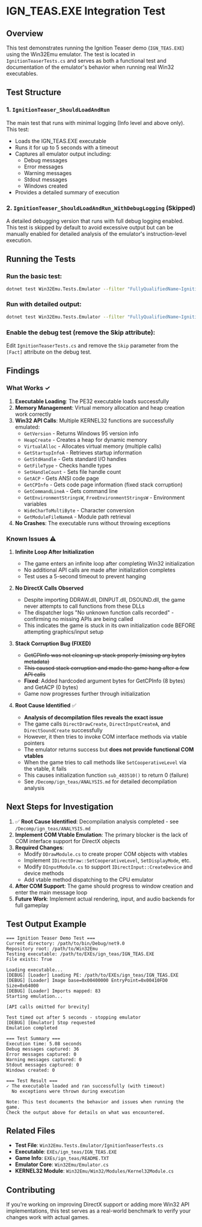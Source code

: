 # IGN_TEAS.EXE Integration Test

## Overview

This test demonstrates running the Ignition Teaser demo (`IGN_TEAS.EXE`) using the Win32Emu emulator. The test is located in `IgnitionTeaserTests.cs` and serves as both a functional test and documentation of the emulator's behavior when running real Win32 executables.

## Test Structure

### 1. `IgnitionTeaser_ShouldLoadAndRun`
The main test that runs with minimal logging (Info level and above only). This test:
- Loads the IGN_TEAS.EXE executable
- Runs it for up to 5 seconds with a timeout
- Captures all emulator output including:
  - Debug messages
  - Error messages
  - Warning messages
  - Stdout messages
  - Windows created
- Provides a detailed summary of execution

### 2. `IgnitionTeaser_ShouldLoadAndRun_WithDebugLogging` (Skipped)
A detailed debugging version that runs with full debug logging enabled. This test is skipped by default to avoid excessive output but can be manually enabled for detailed analysis of the emulator's instruction-level execution.

## Running the Tests

### Run the basic test:
```bash
dotnet test Win32Emu.Tests.Emulator --filter "FullyQualifiedName~IgnitionTeaser_ShouldLoadAndRun"
```

### Run with detailed output:
```bash
dotnet test Win32Emu.Tests.Emulator --filter "FullyQualifiedName~IgnitionTeaser_ShouldLoadAndRun" --logger "console;verbosity=detailed"
```

### Enable the debug test (remove the Skip attribute):
Edit `IgnitionTeaserTests.cs` and remove the `Skip` parameter from the `[Fact]` attribute on the debug test.

## Findings

### What Works ✓
1. **Executable Loading**: The PE32 executable loads successfully
2. **Memory Management**: Virtual memory allocation and heap creation work correctly
3. **Win32 API Calls**: Multiple KERNEL32 functions are successfully emulated:
   - `GetVersion` - Returns Windows 95 version info
   - `HeapCreate` - Creates a heap for dynamic memory
   - `VirtualAlloc` - Allocates virtual memory (multiple calls)
   - `GetStartupInfoA` - Retrieves startup information
   - `GetStdHandle` - Gets standard I/O handles
   - `GetFileType` - Checks handle types
   - `SetHandleCount` - Sets file handle count
   - `GetACP` - Gets ANSI code page
   - `GetCPInfo` - Gets code page information (fixed stack corruption)
   - `GetCommandLineA` - Gets command line
   - `GetEnvironmentStringsW`, `FreeEnvironmentStringsW` - Environment variables
   - `WideCharToMultiByte` - Character conversion
   - `GetModuleFileNameA` - Module path retrieval
4. **No Crashes**: The executable runs without throwing exceptions

### Known Issues ⚠️

1. **Infinite Loop After Initialization**
   - The game enters an infinite loop after completing Win32 initialization
   - No additional API calls are made after initialization completes
   - Test uses a 5-second timeout to prevent hanging

2. **No DirectX Calls Observed**
   - Despite importing DDRAW.dll, DINPUT.dll, DSOUND.dll, the game never attempts to call functions from these DLLs
   - The dispatcher logs "No unknown function calls recorded" - confirming no missing APIs are being called
   - This indicates the game is stuck in its own initialization code BEFORE attempting graphics/input setup

3. **Stack Corruption Bug (FIXED)**
   - ~~GetCPInfo was not cleaning up stack properly (missing arg bytes metadata)~~
   - ~~This caused stack corruption and made the game hang after a few API calls~~
   - **Fixed**: Added hardcoded argument bytes for GetCPInfo (8 bytes) and GetACP (0 bytes)
   - Game now progresses further through initialization

4. **Root Cause Identified** ✅
   - **Analysis of decompilation files reveals the exact issue**
   - The game calls `DirectDrawCreate`, `DirectInputCreateA`, and `DirectSoundCreate` successfully
   - However, it then tries to invoke COM interface methods via vtable pointers
   - The emulator returns success but **does not provide functional COM vtables**
   - When the game tries to call methods like `SetCooperativeLevel` via the vtable, it fails
   - This causes initialization function `sub_403510()` to return 0 (failure)
   - See `/Decomp/ign_teas/ANALYSIS.md` for detailed decompilation analysis

## Next Steps for Investigation

1. ✅ **Root Cause Identified**: Decompilation analysis completed - see `/Decomp/ign_teas/ANALYSIS.md`
2. **Implement COM Vtable Emulation**: The primary blocker is the lack of COM interface support for DirectX objects
3. **Required Changes**:
   - Modify `DDrawModule.cs` to create proper COM objects with vtables
   - Implement `IDirectDraw::SetCooperativeLevel`, `SetDisplayMode`, etc.
   - Modify `DInputModule.cs` to support `IDirectInput::CreateDevice` and device methods
   - Add vtable method dispatching to the CPU emulator
4. **After COM Support**: The game should progress to window creation and enter the main message loop
5. **Future Work**: Implement actual rendering, input, and audio backends for full gameplay

## Test Output Example

```
=== Ignition Teaser Demo Test ===
Current directory: /path/to/bin/Debug/net9.0
Repository root: /path/to/Win32Emu
Testing executable: /path/to/EXEs/ign_teas/IGN_TEAS.EXE
File exists: True

Loading executable...
[DEBUG] [Loader] Loading PE: /path/to/EXEs/ign_teas/IGN_TEAS.EXE
[DEBUG] [Loader] Image base=0x00400000 EntryPoint=0x00410FD0 Size=0x64000
[DEBUG] [Loader] Imports mapped: 83
Starting emulation...

[API calls omitted for brevity]

Test timed out after 5 seconds - stopping emulator
[DEBUG] [Emulator] Stop requested
Emulation completed

=== Test Summary ===
Execution time: 5.08 seconds
Debug messages captured: 36
Error messages captured: 0
Warning messages captured: 0
Stdout messages captured: 0
Windows created: 0

=== Test Result ===
✓ The executable loaded and ran successfully (with timeout)
  No exceptions were thrown during execution

Note: This test documents the behavior and issues when running the game.
Check the output above for details on what was encountered.
```

## Related Files

- **Test File**: `Win32Emu.Tests.Emulator/IgnitionTeaserTests.cs`
- **Executable**: `EXEs/ign_teas/IGN_TEAS.EXE`
- **Game Info**: `EXEs/ign_teas/README.TXT`
- **Emulator Core**: `Win32Emu/Emulator.cs`
- **KERNEL32 Module**: `Win32Emu/Win32/Modules/Kernel32Module.cs`

## Contributing

If you're working on improving DirectX support or adding more Win32 API implementations, this test serves as a real-world benchmark to verify your changes work with actual games.

